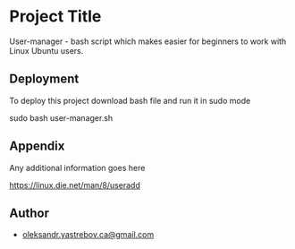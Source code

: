 
# Project Title

User-manager - bash script which makes easier for beginners to work with Linux Ubuntu users.


## Deployment

To deploy this project download bash file and run it in sudo mode

sudo bash user-manager.sh


## Appendix

Any additional information goes here

https://linux.die.net/man/8/useradd
## Author

- [oleksandr.yastrebov.ca@gmail.com](https://www.github.com/hawk-dude)

